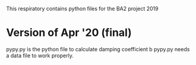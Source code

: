 This respiratory contains python files for the BA2 project 2019
# Version of Apr '20 (final)
pypy.py is the python file to calculate damping coefficient b
pypy.py needs a data file to work properly.
